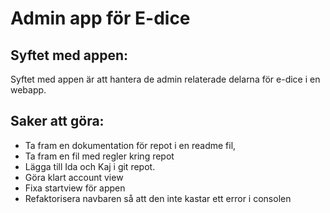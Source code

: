 # Admin app för E-dice
## Syftet med appen:

Syftet med appen är att hantera de admin relaterade delarna för e-dice i en webapp.

## Saker att göra:

- Ta fram en dokumentation för repot i en readme fil,
- Ta fram en fil med regler kring repot
- Lägga till Ida och Kaj i git repot.
- Göra klart account view
- Fixa startview för appen
- Refaktorisera navbaren så att den inte kastar ett error i consolen
